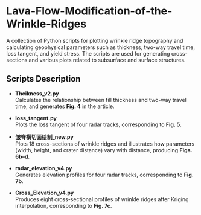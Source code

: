 # Lava-Flow-Modification-of-the-Wrinkle-Ridges
A collection of Python scripts for plotting wrinkle ridge topography and calculating geophysical parameters such as thickness, two-way travel time, loss tangent, and yield stress.
The scripts are used for generating cross-sections and various plots related to subsurface and surface structures.

## Scripts Description

- **Thcikness_v2.py**  
  Calculates the relationship between fill thickness and two-way travel time, and generates **Fig. 4** in the article.

- **loss_tangent.py**  
  Plots the loss tangent of four radar tracks, corresponding to **Fig. 5**.

- **皱脊横切面绘制_new.py**  
  Plots 18 cross-sections of wrinkle ridges and illustrates how parameters (width, height, and crater distance) vary with distance, producing **Figs. 6b–d**.

- **radar_elevation_v4.py**  
  Generates elevation profiles for four radar tracks, corresponding to **Fig. 7b**.

- **Cross_Elevation_v4.py**  
  Produces eight cross-sectional profiles of wrinkle ridges after Kriging interpolation, corresponding to **Fig. 7c**.
